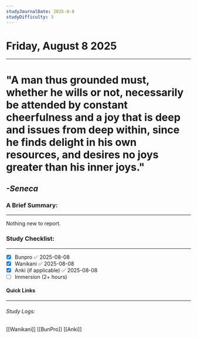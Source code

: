 ```yaml
---
studyJournalDate: 2025-8-8
studyDifficulty: 3
---
```


# Friday, August 8 2025
---
# "A man thus grounded must, whether he wills or not, necessarily be attended by constant cheerfulness and a joy that is deep and issues from deep within, since he finds delight in his own resources, and desires no joys greater than his inner joys."

## *-Seneca*


### A Brief Summary:
---
Nothing new to report.

### Study Checklist:
---
- [x] Bunpro ✅ 2025-08-08
- [x] Wanikani ✅ 2025-08-08
- [x] Anki (if applicable) ✅ 2025-08-08
- [ ] Immersion (2+ hours)

#### Quick Links
---
###### Study Logs:
[[Wanikani]]
[[BunPro]]
[[Anki]]